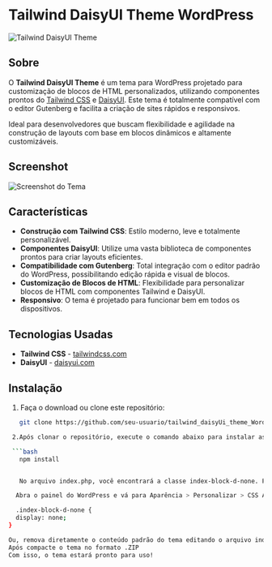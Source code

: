 # Tailwind DaisyUI Theme WordPress

![Tailwind DaisyUI Theme](https://tailwinddaisyuitheme.cloud/wp-content/uploads/2024/09/FireShot-Capture-003-localhost-e1725843164393.png)

## Sobre

O **Tailwind DaisyUI Theme** é um tema para WordPress projetado para customização de blocos de HTML personalizados, utilizando componentes prontos do [Tailwind CSS](https://tailwindcss.com/) e [DaisyUI](https://daisyui.com/). Este tema é totalmente compatível com o editor Gutenberg e facilita a criação de sites rápidos e responsivos.

Ideal para desenvolvedores que buscam flexibilidade e agilidade na construção de layouts com base em blocos dinâmicos e altamente customizáveis.

## Screenshot

![Screenshot do Tema](https://tailwinddaisyuitheme.cloud/wp-content/uploads/2024/09/Screenshot-2024-09-08-at-22-21-49-Home-Tailwind-Daisy-UI-Theme.png)

## Características

- **Construção com Tailwind CSS**: Estilo moderno, leve e totalmente personalizável.
- **Componentes DaisyUI**: Utilize uma vasta biblioteca de componentes prontos para criar layouts eficientes.
- **Compatibilidade com Gutenberg**: Total integração com o editor padrão do WordPress, possibilitando edição rápida e visual de blocos.
- **Customização de Blocos de HTML**: Flexibilidade para personalizar blocos de HTML com componentes Tailwind e DaisyUI.
- **Responsivo**: O tema é projetado para funcionar bem em todos os dispositivos.

## Tecnologias Usadas

- **Tailwind CSS** - [tailwindcss.com](https://tailwindcss.com/)
- **DaisyUI** - [daisyui.com](https://daisyui.com/)


## Instalação

1. Faça o download ou clone este repositório:
```bash
   git clone https://github.com/seu-usuario/tailwind_daisyUi_theme_WordPress.git

 2.Após clonar o repositório, execute o comando abaixo para instalar as dependências necessárias:

 ```bash
   npm install


   No arquivo index.php, você encontrará a classe index-block-d-none. Para remover o conteúdo padrão do tema, siga um dos passos abaixo:

  Abra o painel do WordPress e vá para Aparência > Personalizar > CSS Adicional e adicione o seguinte código:

  .index-block-d-none {
  display: none;
}

Ou, remova diretamente o conteúdo padrão do tema editando o arquivo index.php.
Após compacte o tema no formato .ZIP
Com isso, o tema estará pronto para uso! 



